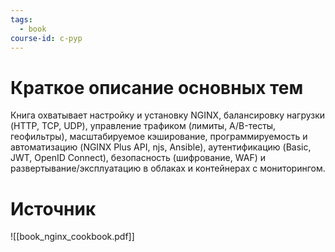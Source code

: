 ```yaml
---
tags:
  - book
course-id: c-pyp
---
```

# Краткое описание основных тем
Книга охватывает настройку и установку NGINX, балансировку нагрузки (HTTP, TCP, UDP), управление трафиком (лимиты, A/B-тесты, геофильтры), масштабируемое кэширование, программируемость и автоматизацию (NGINX Plus API, njs, Ansible), аутентификацию (Basic, JWT, OpenID Connect), безопасность (шифрование, WAF) и развертывание/эксплуатацию в облаках и контейнерах с мониторингом.

# Источник

![[book_nginx_cookbook.pdf]]
